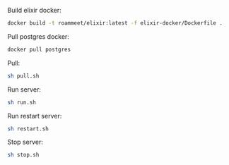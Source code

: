 Build elixir docker:
``` bash
docker build -t roammeet/elixir:latest -f elixir-docker/Dockerfile .
```

Pull postgres docker:
``` bash
docker pull postgres
```

Pull:
``` bash
sh pull.sh
```

Run server:
``` bash
sh run.sh
```

Run restart server:
``` bash
sh restart.sh
```

Stop server:
``` bash
sh stop.sh
```
